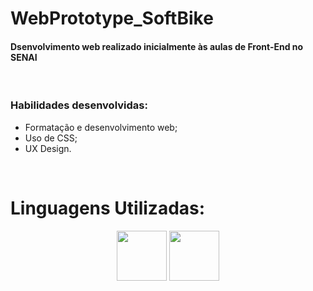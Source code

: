 # WebPrototype_SoftBike

<h4>Dsenvolvimento web realizado inicialmente às aulas de Front-End no SENAI </h4>
<br>
<h3> Habilidades desenvolvidas: </h3>

* Formatação e desenvolvimento web;
* Uso de CSS;
* UX Design.
<br>

# Linguagens Utilizadas:

<div align = "center">
  
  <img height = "80" src = "https://cdn-icons-png.flaticon.com/512/5968/5968267.png">
  <img height = "80" src = "https://cdn-icons-png.flaticon.com/512/5968/5968242.png">
  
</div>
